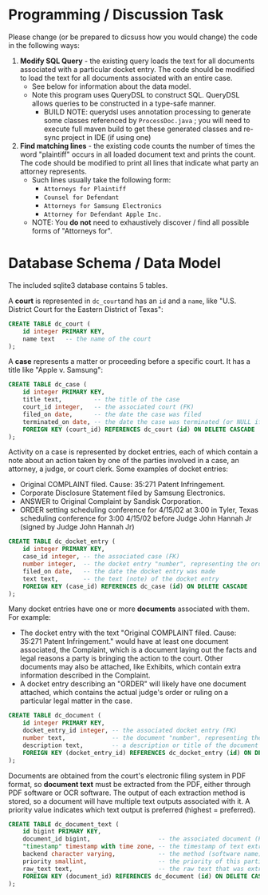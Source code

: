 
# Programming / Discussion Task
Please change (or be prepared to dicsuss how you would change) the code in the following ways:

1. **Modify SQL Query** - the existing query loads the text for all documents associated with a particular docket entry.  The code should be modified to load the text for all documents associated with an entire case.
    * See below for information about the data model.
    * Note this program uses QueryDSL to construct SQL.  QueryDSL allows queries to be constructed in a type-safe manner.
        * BUILD NOTE: querydsl uses annotation processing to generate some classes referenced by `ProcessDoc.java` ; you will need to execute full maven build to get these generated classes and re-sync project in IDE (if using one) 
2. **Find matching lines** - the existing code counts the number of times the word "plaintiff" occurs in all loaded document text and prints the count. The code should be modified to print all lines that indicate what party an attorney represents.
    * Such lines usually take the following form:
        * `Attorneys for Plaintiff`
        * `Counsel for Defendant`
        * `Attorneys for Samsung Electronics`
        * `Attorney for Defendant Apple Inc.`
    * NOTE: You **do not** need to exhaustively discover / find all possible forms of "Attorneys for". 

# Database Schema / Data Model
The included sqlite3 database contains 5 tables. 

A **court** is represented in `dc_court`and has an `id` and a `name`, like "U.S. District Court for the Eastern District of Texas":
```sql
CREATE TABLE dc_court (
    id integer PRIMARY KEY,
    name text   -- the name of the court
);
```
A **case** represents a matter or proceeding before a specific court.  It has a title like "Apple v. Samsung":

```sql
CREATE TABLE dc_case (
    id integer PRIMARY KEY,
    title text,         -- the title of the case
    court_id integer,   -- the associated court (FK)
    filed_on date,      -- the date the case was filed
    terminated_on date, -- the date the case was terminated (or NULL if still open)
    FOREIGN KEY (court_id) REFERENCES dc_court (id) ON DELETE CASCADE
);
```
Activity on a case is represented by docket entries, each of which contain a note about an action taken by one of the parties involved in a case, an attorney, a judge, or court clerk.  Some examples of docket entries:
* Original COMPLAINT filed. Cause: 35:271 Patent Infringement.
* Corporate Disclosure Statement filed by Samsung Electronics.
* ANSWER to Original Complaint by Sandisk Corporation.
* ORDER setting scheduling conference for 4/15/02 at 3:00 in Tyler, Texas scheduling conference for 3:00 4/15/02 before Judge John Hannah Jr (signed by Judge John Hannah Jr)

```sql
CREATE TABLE dc_docket_entry (
    id integer PRIMARY KEY,
    case_id integer, -- the associated case (FK)
    number integer,  -- the docket entry "number", representing the order of docket entries for a case (starting from 1)
    filed_on date,   -- the date the docket entry was made
    text text,       -- the text (note) of the docket entry
    FOREIGN KEY (case_id) REFERENCES dc_case (id) ON DELETE CASCADE    
);
```

Many docket entries have one or more **documents** associated with them.  For example:
* The docket entry with the text "Original COMPLAINT filed. Cause: 35:271 Patent Infringement." would have at least one document associated, the Complaint, which is a document laying out the facts and legal reasons a party is bringing the action to the court.  Other documents may also be attached, like Exhibits, which contain extra information described in the Complaint.
* A docket entry describing an "ORDER" will likely have one document attached, which contains the actual judge's order or ruling on a particular legal matter in the case.

```sql
CREATE TABLE dc_document (
    id integer PRIMARY KEY,
    docket_entry_id integer, -- the associated docket entry (FK)
    number text,             -- the document "number", representing the order of documents for a docket entry (starting from 1)
    description text,        -- a description or title of the document's content
    FOREIGN KEY (docket_entry_id) REFERENCES dc_docket_entry (id) ON DELETE CASCADE
);
```

Documents are obtained from the court's electronic filing system in PDF format, so **document text** must be extracted from the PDF, either through PDF software or OCR software.  The output of each extraction method is stored, so a document will have multiple text outputs associated with it.  A priority value indicates which text output is preferred (highest = preferred).
```sql
CREATE TABLE dc_document_text (
    id bigint PRIMARY KEY,
    document_id bigint,                   -- the associated document (FK)
    "timestamp" timestamp with time zone, -- the timestamp of text extraction
    backend character varying,            -- the method (software name) used for extraction
    priority smallint,                    -- the priority of this particular output
    raw_text text,                        -- the raw text that was extracted
    FOREIGN KEY (document_id) REFERENCES dc_document (id) ON DELETE CASCADE
);
```

